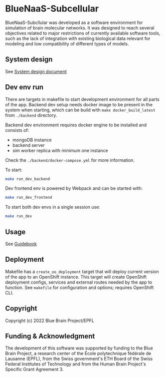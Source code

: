 # BlueNaaS-Subcellular

BlueNaaS-Subcllular was developed as a software environment for
simulation of brain molecular networks.
It was designed to reach several objectives related to major restrictions of currently available
software tools, such as the lack of integration with existing biological data relevant for modeling
and low compatibility of different types of models.

## System design

See [System design document](SYSTEM-DESIGN.md)

## Dev env run

There are targets in makefile to start development environment for all parts of the app.
Backend dev setup needs docker image to be present in the system when starting, which can
be build with `make docker_build_latest` from `./backend` directory.

Backend dev environment requires docker engine to be installed and consists of:

- mongoDB instance
- backend server
- sim worker replica with minimum one instance

Check the `./backend/docker-compose.yml` for more information.

To start:

```bash
make run_dev_backend
```

Dev frontend env is powered by Webpack and can be started with:

```bash
make run_dev_frontend
```

To start both dev envs in a single session use:

```bash
make run_dev
```

## Usage

See [Guidebook](https://subcellular-bsp-epfl.apps.hbp.eu/static/docs.html)

## Deployment

Makefile has a `create_oo_deployment` target that will deploy current version of the app to an
OpenShift instance. This target will create OpenShift deployment configs, services and external
routes needed by the app to function.
See `makefile` for configuration and options; requires OpenShift CLI.

## Copyright

Copyright (c) 2022 Blue Brain Project/EPFL

## Funding & Acknowledgment

The development of this software was supported by funding to the Blue Brain Project, a research center of the École polytechnique fédérale de Lausanne (EPFL), from the Swiss government's ETH Board of the Swiss Federal Institutes of Technology and from the Human Brain Project's Specific Grant Agreement 3.
